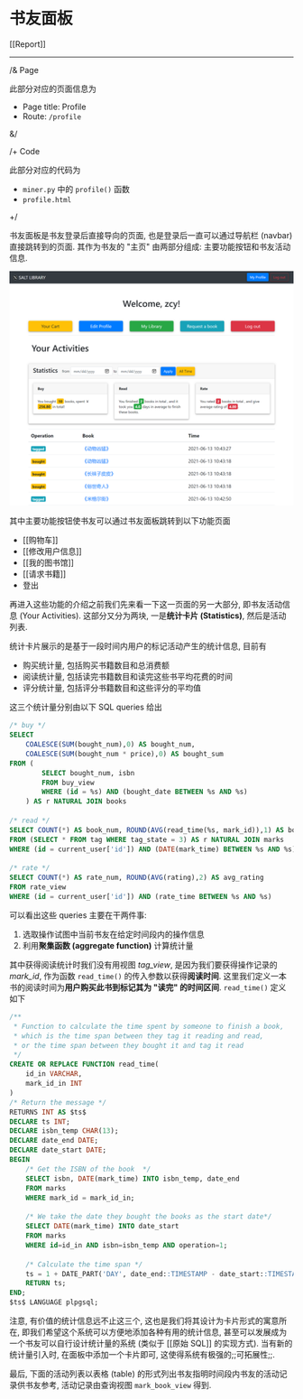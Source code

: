 # 书友面板

[[Report]]

---

/& Page

此部分对应的页面信息为

* Page title: Profile
* Route: `/profile`

&/

/+ Code

此部分对应的代码为

* `miner.py` 中的 `profile()` 函数
* `profile.html`

+/

书友面板是书友登录后直接导向的页面, 也是登录后一直可以通过导航栏 (navbar) 直接跳转到的页面. 其作为书友的 "主页" 由两部分组成: 主要功能按钮和书友活动信息.

![](img/profile.png)

其中主要功能按钮使书友可以通过书友面板跳转到以下功能页面

* [[购物车]]
* [[修改用户信息]]
* [[我的图书馆]]
* [[请求书籍]]
* 登出

再进入这些功能的介绍之前我们先来看一下这一页面的另一大部分, 即书友活动信息 (Your Activities). 这部分又分为两块, 一是**统计卡片 (Statistics)**, 然后是活动列表.

统计卡片展示的是基于一段时间内用户的标记活动产生的统计信息, 目前有

* 购买统计量, 包括购买书籍数目和总消费额
* 阅读统计量, 包括读完书籍数目和读完这些书平均花费的时间
* 评分统计量, 包括评分书籍数目和这些评分的平均值

这三个统计量分别由以下 SQL queries 给出

```sql
/* buy */
SELECT
    COALESCE(SUM(bought_num),0) AS bought_num,
    COALESCE(SUM(bought_num * price),0) AS bought_sum
FROM (
        SELECT bought_num, isbn
        FROM buy_view
        WHERE (id = %s) AND (bought_date BETWEEN %s AND %s)
    ) AS r NATURAL JOIN books

/* read */
SELECT COUNT(*) AS book_num, ROUND(AVG(read_time(%s, mark_id)),1) AS book_time
FROM (SELECT * FROM tag WHERE tag_state = 3) AS r NATURAL JOIN marks
WHERE (id = current_user['id']) AND (DATE(mark_time) BETWEEN %s AND %s)

/* rate */
SELECT COUNT(*) AS rate_num, ROUND(AVG(rating),2) AS avg_rating
FROM rate_view
WHERE (id = current_user['id']) AND (rate_time BETWEEN %s AND %s)
```

可以看出这些 queries 主要在干两件事:

1. 选取操作试图中当前书友在给定时间段内的操作信息
2. 利用**聚集函数 (aggregate function)** 计算统计量

其中获得阅读统计时我们没有用视图 *tag_view*, 是因为我们要获得操作记录的 *mark_id*, 作为函数 `read_time()` 的传入参数以获得**阅读时间**. 这里我们定义一本书的阅读时间为**用户购买此书到标记其为 "读完" 的时间区间**. `read_time()` 定义如下

```sql
/**
 * Function to calculate the time spent by someone to finish a book,
 * which is the time span between they tag it reading and read,
 * or the time span between they bought it and tag it read
 */
CREATE OR REPLACE FUNCTION read_time(
    id_in VARCHAR,
    mark_id_in INT
)
/* Return the message */
RETURNS INT AS $ts$
DECLARE ts INT;
DECLARE isbn_temp CHAR(13);
DECLARE date_end DATE;
DECLARE date_start DATE;
BEGIN
    /* Get the ISBN of the book  */
    SELECT isbn, DATE(mark_time) INTO isbn_temp, date_end
    FROM marks
    WHERE mark_id = mark_id_in;

    /* We take the date they bought the books as the start date*/
    SELECT DATE(mark_time) INTO date_start
    FROM marks
    WHERE id=id_in AND isbn=isbn_temp AND operation=1;

    /* Calculate the time span */
    ts = 1 + DATE_PART('DAY', date_end::TIMESTAMP - date_start::TIMESTAMP);
    RETURN ts;
END;
$ts$ LANGUAGE plpgsql;
```

注意, 有价值的统计信息远不止这三个, 这也是我们将其设计为卡片形式的寓意所在, 即我们希望这个系统可以方便地添加各种有用的统计信息, 甚至可以发展成为一个书友可以自行设计统计量的系统 (类似于 [[原始 SQL]] 的实现方式). 当有新的统计量引入时, 在面板中添加一个卡片即可, 这使得系统有极强的;;可拓展性;;.

最后, 下面的活动列表以表格 (table) 的形式列出书友指明时间段内书友的活动记录供书友参考, 活动记录由查询视图 `mark_book_view` 得到.
